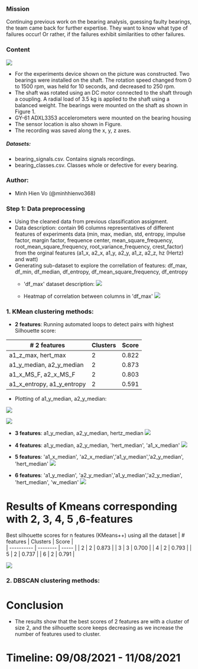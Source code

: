 ### Mission
Continuing previous work on the bearing analysis, guessing faulty bearings, the team came back for further expertise. They want to know what type of failures occur! Or rather, if the failures exhibit similarities to other failures.

### Content
![](https://i.postimg.cc/gkgJGTnj/1.jpg)
 - For the experiments device shown on the picture was constructed. Two bearings were installed on the shaft. The rotation speed changed from 0 to 1500 rpm, was held for 10 seconds, and decreased to 250 rpm. 
 - The shaft was rotated using an DC motor connected to the shaft through a coupling. A radial load of 3.5 kg is applied to the shaft using a balanced weight.
The bearings were mounted on the shaft as shown in Figure 1. 
- GY-61 ADXL3353 accelerometers were mounted on the bearing housing 
- The sensor location is also shown in Figure. 
- The recording was saved along the x, y, z axes.
##### Datasets: 
   - bearing_signals.csv. Contains signals recordings.
   - bearing_classes.csv. Classes whole or defective for every bearing.

### Author:
* Minh Hien Vo (@minhhienvo368)

### Step 1: Data preprocessing

 - Using the cleaned data from previous classification assigment. 
 - Data description: contain 96 columns representatives of different features of experiments data (min, max, median, std, entropy, impulse factor, margin factor, frequence center, mean_square_frequency, root_mean_square_frequency, root_variance_frequency, crest_factor)  from the orginal features (a1_x, a2_x, a1_y, a2_y, a1_z, a2_z, hz (Hertz) and watt)
 - Generating sub-dataset to explore the correllation of features: df_max, df_min, df_median, df_entropy, df_mean_square_frequency, df_entropy
    + 'df_max' dataset description:
   ![](plots/df_max_description.png)
   
    + Heatmap of correlation between columns in 'df_max'
   ![](plots/correlation_matrix_MAX.png)


### 1. KMean clustering methods:
 + **2 features**: Running automated loops to detect pairs with highest Silhouette score:

| # 2 features      | Clusters | Score |
| ------------------| -------- | ----- |
| a1_z_max, hert_max      | 2        | 0.822 | 
| a1_y_median, a2_y_median      | 2        | 0.873 |
| a1_x_MS_F, a2_x_MS_F      | 2        | 0.803 |
| a1_x_entropy, a1_y_entropy      | 2        | 0.591 |

  + Plotting of a1_y_median, a2_y_median:

   ![](plots/a1y_medianVSa2y_median_plot.png)
   
   ![](plots/a1y_medianVSa2y_median_elbow.png)

 + **3 features**: a1_y_median, a2_y_median, hertz_median
    ![](plots/3D_3features.png)

 + **4 features**: a1_y_median, a2_y_median, 'hert_median', 'a1_x_median'
    ![](plots/4features.png)
    
 + **5 features**: 'a1_x_median', 'a2_x_median','a1_y_median','a2_y_median', 'hert_median'
    ![](plots/5features.png)
    
 + **6 features**: 'a1_y_median', 'a2_y_median','a1_y_median','a2_y_median', 'hert_median', 'w_median'
    ![](plots/6features.png)
    
 # Results of Kmeans corresponding with 2, 3, 4, 5 ,6-features
Best silhouette scores for n features (KMeans++) using all the dataset
| # features | Clusters | Score |  
| ---------- | -------- | ----- |
| 2          | 2        | 0.873 | 
| 3          | 3        | 0.700 |
| 4          | 2        | 0.793 |
| 5          | 2        | 0.737 |
| 6          | 2        | 0.791 |



![](/Visuals/Visual_evolution_score.png)




### 2. DBSCAN clustering methods:



# Conclusion 

+ The results show that the best scores of 2 features are with a cluster of size 2, and the silhouette score keeps decreasing as we increase the number of features used to cluster.


# Timeline: 09/08/2021 - 11/08/2021
